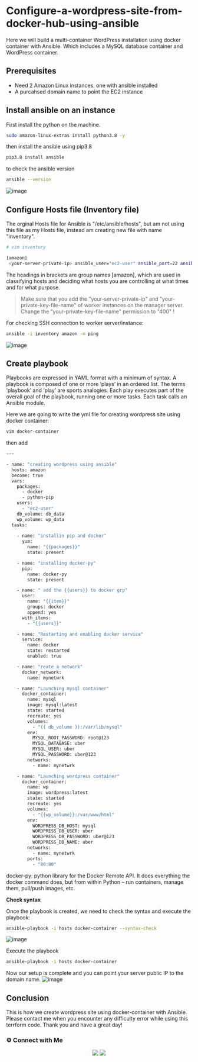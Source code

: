 # Configure-a-wordpress-site-from-docker-hub-using-ansible

Here we will build a multi-container WordPress installation using docker container with Ansible. Which includes a MySQL database container and WordPress container.

## Prerequisites

- Need 2 Amazon Linux instances, one with ansible installed
- A purcahsed domain name to point the EC2 instance

## Install ansible on an instance

First install the python on the machine.
```bash
sudo amazon-linux-extras install python3.8 -y
```
then install the ansible using pip3.8

```bash
pip3.8 install ansible
```
to check the ansible version

```bash
ansible --version
```
![image](https://user-images.githubusercontent.com/100775027/166636421-e8f09bde-b510-4961-b779-f1d836fa56ad.png)

## Configure Hosts file (Inventory file)

The orginal Hosts file for Ansible is "/etc/ansible/hosts", but am not using this file as my Hosts file, instead am creating new file with name "inventory". 

```bash
# vim inventory

[amazon]
 <your-server-private-ip> ansible_user="ec2-user" ansible_port=22 ansible_ssh_private_key_file="<your-private-key-file-name>"
 ```
 The headings in brackets are group names [amazon], which are used in classifying hosts and deciding what hosts you are controlling at what times and for what purpose. 
 >  Make sure that you add the "your-server-private-ip" and "your-private-key-file-name" of worker instances on the manager server. Change the "your-private-key-file-name" permission to "400" !
  
 For checking SSH connection to worker server/instance:
  
  ```bash
  ansible -i inventory amazon -m ping
  ```
  ![image](https://user-images.githubusercontent.com/100775027/166636594-f379bfd0-9b8a-4d26-b54f-fdecd320ba69.png)

## Create playbook

Playbooks are expressed in YAML format with a minimum of syntax.  A playbook is composed of one or more ‘plays’ in an ordered list. The terms ‘playbook’ and ‘play’ are sports analogies. Each play executes part of the overall goal of the playbook, running one or more tasks. Each task calls an Ansible module.

Here we are going to write the yml file for creating wordpress site using docker container:

```bash
vim docker-container
```
then add

```bash
---

- name: "creating wordpress using ansible"
  hosts: amazon
  become: true
  vars:
    packages:
      - docker
      - python-pip
    users:
      - "ec2-user"
    db_volume: db_data
    wp_volume: wp_data
  tasks:
    
    - name: "installin pip and docker"
      yum:
        name: "{{packages}}"
        state: present

    - name: "installing docker-py"
      pip:
        name: docker-py
        state: present

    - name: " add the {{users}} to docker grp"
      user:
        name: "{{item}}"
        groups: docker
        append: yes
      with_items:
        - "{{users}}"

    - name: "Restarting and enabling docker service"
      service:
        name: docker
        state: restarted
        enabled: true

    - name: "reate a network"
      docker_network:
        name: mynetwrk

    - name: "Launching mysql container"
      docker_container:
        name: mysql
        image: mysql:latest
        state: started
        recreate: yes
        volumes:
          - "{{ db_volume }}:/var/lib/mysql"
        env: 
          MYSQL_ROOT_PASSWORD: root@123
          MYSQL_DATABASE: uber
          MYSQL_USER: uber
          MYSQL_PASSWORD: uber@123
        networks:
          - name: mynetwrk

    - name: "Launching wordpress container"
      docker_container:
        name: wp
        image: wordpress:latest
        state: started
        recreate: yes
        volumes:
          - "{{wp_volume}}:/var/www/html"
        env: 
          WORDPRESS_DB_HOST: mysql
          WORDPRESS_DB_USER: uber
          WORDPRESS_DB_PASSWORD: uber@123
          WORDPRESS_DB_NAME: uber
        networks:
          - name: mynetwrk
        ports:
          - "80:80"

```
 docker-py: python library for the Docker Remote API. It does everything the docker command does, but from within Python – run containers, manage them, pull/push images, etc.
 
 
 **Check syntax**
 
 Once the playbook is created, we need to check the syntax and execute the playbook:
 
 ```bash
 ansible-playbook -i hosts docker-container --syntax-check
 ```
 ![image](https://user-images.githubusercontent.com/100775027/166636654-f9480cdc-1ee3-4ee3-8383-1f758f539cf6.png)

Execute the playbook
 
 ```bash
 ansible-playbook -i hosts docker-container
 ```
 Now our setup is complete and you can point your server public IP to the domain name.
 ![image](https://user-images.githubusercontent.com/100775027/166637067-2f2f0b3d-e17b-4626-bdb2-8672fb2ac9cf.png)

 
## Conclusion
This is how we create wordpress site using docker-container with Ansible. Please contact me when you encounter any difficulty error while using this terrform code. Thank you and have a great day!

 ### ⚙️ Connect with Me
<p align="center">
<a href="https://www.linkedin.com/in/radin-lawrence-8b3270102/"><img src="https://img.shields.io/badge/LinkedIn-0077B5?style=for-the-badge&logo=linkedin&logoColor=white"/></a>
<a href="mailto:radin.lawrence@gmail.com"><img src="https://img.shields.io/badge/Gmail-D14836?style=for-the-badge&logo=gmail&logoColor=white"/></a>

